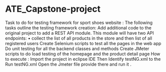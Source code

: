 # ATE_Capstone-project
Task to do for testing framework for sport shoes website : The following tasks outline the testing framework creation:
Add additional code to the original project to add a REST API module. This module will have two API endpoints: • collect the list of all products in the store and then  list of all registered users
Create Selenium scripts to test all the pages in the web app
Do unit testing for all the backend classes and methods
Create JMeter scripts to do load testing of the homepage and the product detail page
How to execute :
Import the project in eclipse IDE
Then Identify testNG.xml
to the Run testNG.xml
Open the Jmeter file provide there and run it .
